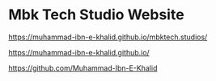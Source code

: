 # Mbk Tech Studio Website

https://muhammad-ibn-e-khalid.github.io/mbktech.studios/

https://muhammad-ibn-e-khalid.github.io/

https://github.com/Muhammad-Ibn-E-Khalid


